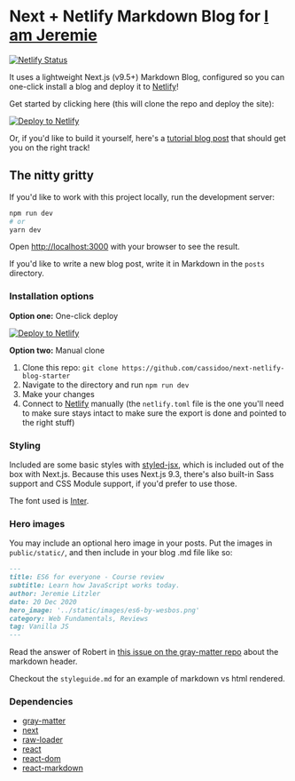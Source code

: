 # Next + Netlify Markdown Blog for [I am Jeremie](https://iamjeremie.me)

[![Netlify Status](https://api.netlify.com/api/v1/badges/a8ab965c-dffc-40ea-9772-353cb25392e8/deploy-status)](https://app.netlify.com/sites/iamjeremie/deploys)

It uses a lightweight Next.js (v9.5+) Markdown Blog, configured so you can one-click install a blog and deploy it to [Netlify](https://url.netlify.com/r1j6ybSYU)!

Get started by clicking here (this will clone the repo and deploy the site):

[![Deploy to Netlify](https://www.netlify.com/img/deploy/button.svg)](https://app.netlify.com/start/deploy?repository=https://github.com/cassidoo/next-netlify-blog-starter&utm_source=github&utm_medium=blogstarter-cs&utm_campaign=devex)

Or, if you'd like to build it yourself, here's a [tutorial blog post](https://url.netlify.com/ByVW0bCF8) that should get you on the right track!

## The nitty gritty

If you'd like to work with this project locally, run the development server:

```bash
npm run dev
# or
yarn dev
```

Open [http://localhost:3000](http://localhost:3000) with your browser to see the result.

If you'd like to write a new blog post, write it in Markdown in the `posts` directory.

### Installation options

**Option one:** One-click deploy

[![Deploy to Netlify](https://www.netlify.com/img/deploy/button.svg)](https://app.netlify.com/start/deploy?repository=https://github.com/cassidoo/next-netlify-blog-starter&utm_source=github&utm_medium=blogstarter-cs&utm_campaign=devex)

**Option two:** Manual clone

1. Clone this repo: `git clone https://github.com/cassidoo/next-netlify-blog-starter`
2. Navigate to the directory and run `npm run dev`
3. Make your changes
4. Connect to [Netlify](https://url.netlify.com/r1j6ybSYU) manually (the `netlify.toml` file is the one you'll need to make sure stays intact to make sure the export is done and pointed to the right stuff)

### Styling

Included are some basic styles with [styled-jsx](https://github.com/zeit/styled-jsx), which is included out of the box with Next.js. Because this uses Next.js 9.3, there's also built-in Sass support and CSS Module support, if you'd prefer to use those.

The font used is [Inter](https://fonts.google.com/specimen/Inter).

### Hero images

You may include an optional hero image in your posts. Put the images in `public/static/`, and then include in your blog .md file like so:

```md
---
title: ES6 for everyone - Course review
subtitle: Learn how JavaScript works today.
author: Jeremie Litzler
date: 20 Dec 2020
hero_image: '../static/images/es6-by-wesbos.png'
category: Web Fundamentals, Reviews
tag: Vanilla JS
---
```

Read the answer of Robert in [this issue on the gray-matter repo](https://github.com/jonschlinkert/gray-matter/issues/115) about the markdown header.

Checkout the `styleguide.md` for an example of markdown vs html rendered.

### Dependencies

- [gray-matter](https://www.npmjs.com/package/gray-matter)
- [next](https://www.npmjs.com/package/next)
- [raw-loader](https://www.npmjs.com/package/raw-loader)
- [react](https://www.npmjs.com/package/react)
- [react-dom](https://www.npmjs.com/package/react-dom)
- [react-markdown](https://www.npmjs.com/package/react-markdown)

